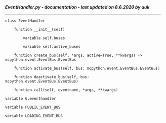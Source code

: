 ***EventHandler.py - documentation - last updated on 8.6.2020 by uuk***
___

    class EventHandler

        function __init__(self)

            variable self.buses

            variable self.active_buses

        function create_bus(self, *args, active=True, **kwargs) -> mcpython.event.EventBus.EventBus

        function activate_bus(self, bus: mcpython.event.EventBus.EventBus)

        function deactivate_bus(self, bus: mcpython.event.EventBus.EventBus)

        function call(self, eventname, *args, **kwargs)

    variable G.eventhandler

    variable PUBLIC_EVENT_BUS

    variable LOADING_EVENT_BUS